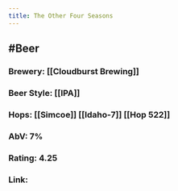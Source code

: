 ```yaml
---
title: The Other Four Seasons
---
```


## #Beer
### Brewery: [[Cloudburst Brewing]]

### Beer Style: [[IPA]]

### Hops: [[Simcoe]] [[Idaho-7]] [[Hop 522]]

### AbV: 7%

### Rating: 4.25

### Link: 
